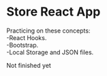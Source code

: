 # Store React App

Practicing on these concepts: <br/>
-React Hooks. <br/>
-Bootstrap. <br/>
-Local Storage and JSON files. <br/>

Not finished yet
